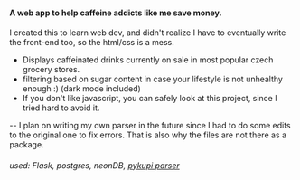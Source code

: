 #### A web app to help caffeine addicts like me save money.
I created this to learn web dev, and didn't realize I have to eventually write the front-end too, so the html/css is a mess.

- Displays caffeinated drinks currently on sale in most popular czech grocery stores.
- filtering based on sugar content in case your lifestyle is not unhealthy enough :) (dark mode included)
- If you don't like javascript, you can safely look at this project, since I tried hard to avoid it.


-- I plan on writing my own parser in the future since I had to do some edits to the original one to fix errors. That is also why the files are not there as a package. 

###### used: Flask, postgres, neonDB, [pykupi parser](https://github.com/prostmich/pykupi)